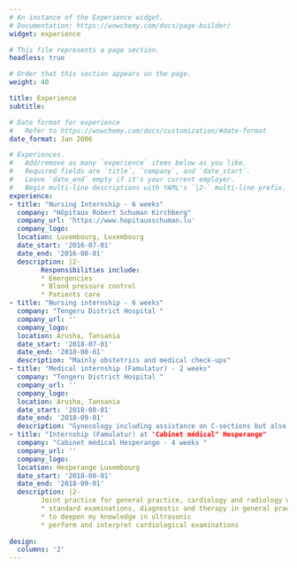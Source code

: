 ```yaml
---
# An instance of the Experience widget.
# Documentation: https://wowchemy.com/docs/page-builder/
widget: experience

# This file represents a page section.
headless: true

# Order that this section appears on the page.
weight: 40

title: Experience
subtitle:

# Date format for experience
#   Refer to https://wowchemy.com/docs/customization/#date-format
date_format: Jan 2006

# Experiences.
#   Add/remove as many `experience` items below as you like.
#   Required fields are `title`, `company`, and `date_start`.
#   Leave `date_end` empty if it's your current employer.
#   Begin multi-line descriptions with YAML's `|2-` multi-line prefix.
experience:
- title: "Nursing Internship - 6 weeks"
  company: "Hôpitaux Robert Schuman Kirchberg"
  company_url: 'https://www.hopitauxschuman.lu'
  company_logo: 
  location: Luxembourg, Luxembourg
  date_start: '2016-07-01'
  date_end: '2016-08-01'
  description: |2-
        Responsibilities include:
        * Emergencies 
        * Blood pressure control
        * Patients care  
- title: "Nursing internship - 6 weeks"
  company: "Tengeru District Hospital "
  company_url: ''
  company_logo: 
  location: Arusha, Tansania
  date_start: '2018-07-01'
  date_end: '2018-08-01'
  description: "Mainly obstetrics and medical check-ups" 
- title: "Medical internship (Famulatur) - 2 weeks"
  company: "Tengeru District Hospital "
  company_url: ''
  company_logo: 
  location: Arusha, Tansania
  date_start: '2018-08-01'
  date_end: '2018-09-01'
  description: "Gynecology including assistance on C-sections but also other surgery like amputations"
- title: "Internship (Famulatur) at "Cabinet médical" Hesperange"
  company: "Cabinet médical Hesperange - 4 weeks "
  company_url: ''
  company_logo: 
  location: Hesperange Luxembourg
  date_start: '2018-08-01'
  date_end: '2018-09-01'
  description: |2-
        Joint practice for general practice, cardiology and radiology where I learned
        * standard examinations, diagnostic and therapy in general practice
        * to deepen my knowledge in ultrasonic
        * perform and interpret cardiological examinations 
  
design:
  columns: '2'
---
```

